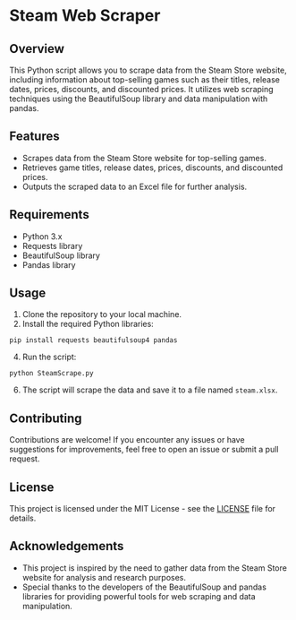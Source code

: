 # Steam Web Scraper

## Overview

This Python script allows you to scrape data from the Steam Store website, including information about top-selling games such as their titles, release dates, prices, discounts, and discounted prices. It utilizes web scraping techniques using the BeautifulSoup library and data manipulation with pandas.

## Features

- Scrapes data from the Steam Store website for top-selling games.
- Retrieves game titles, release dates, prices, discounts, and discounted prices.
- Outputs the scraped data to an Excel file for further analysis.

## Requirements

- Python 3.x
- Requests library
- BeautifulSoup library
- Pandas library

## Usage

1. Clone the repository to your local machine.
2. Install the required Python libraries:
```
pip install requests beautifulsoup4 pandas
```
4. Run the script:
```
python SteamScrape.py
```
6. The script will scrape the data and save it to a file named `steam.xlsx`.

## Contributing

Contributions are welcome! If you encounter any issues or have suggestions for improvements, feel free to open an issue or submit a pull request.

## License

This project is licensed under the MIT License - see the [LICENSE](LICENSE) file for details.

## Acknowledgements

- This project is inspired by the need to gather data from the Steam Store website for analysis and research purposes.
- Special thanks to the developers of the BeautifulSoup and pandas libraries for providing powerful tools for web scraping and data manipulation.
